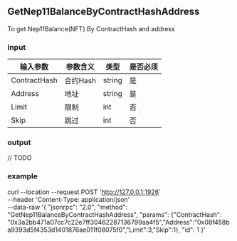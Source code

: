 ## GetNep11BalanceByContractHashAddress

To get Nep11Balance(NFT) By ContractHash and address

### input

| 输入参数         | 参数含义       | 类型    | 是否必须  |
| ---------------- | -------------- | ------- |------   |
| ContractHash | 合约Hash | string  | 是|
| Address | 地址 | string | 是 |
| Limit | 限制 | int | 否 |
| Skip | 跳过 | int | 否 |

### output

// TODO

### example

curl --location --request POST 'http://127.0.0.1:1926' \
--header 'Content-Type: application/json' \
--data-raw '{
  "jsonrpc": "2.0",
  "method": "GetNep11BalanceByContractHashAddress",
  "params": {"ContractHash": "0x3a2bb471a07cc7c22e7ff30462287136799aa4f5","Address":"0x08f458ba9393d5f4353d1401876ae011f08075f0","Limit":3,"Skip":1},
  "id": 1
}'

